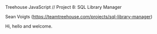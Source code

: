 Treehouse JavaScript // Project 8: SQL Library Manager

Sean Voigts (https://teamtreehouse.com/projects/sql-library-manager)

Hi, hello and welcome.
